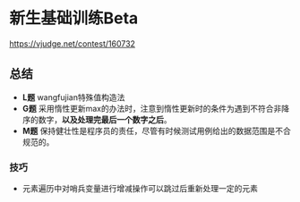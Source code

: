 # 新生基础训练Beta

https://vjudge.net/contest/160732

## 总结

- **L题** wangfujian特殊值构造法
- **G题** 采用惰性更新max的办法时，注意到惰性更新时的条件为遇到不符合非降序的数字，**以及处理完最后一个数字之后**。
- **M题** 保持健壮性是程序员的责任，尽管有时候测试用例给出的数据范围是不合规范的。

### 技巧

- 元素遍历中对哨兵变量进行增减操作可以跳过后重新处理一定的元素

